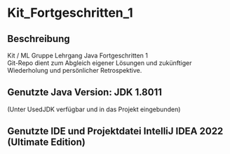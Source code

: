 # Kit_Fortgeschritten_1

## Beschreibung
Kit / ML Gruppe Lehrgang Java Fortgeschritten 1<br>
Git-Repo dient zum Abgleich eigener Lösungen und zukünftiger Wiederholung und persönlicher Retrospektive.

## Genutzte Java Version: JDK 1.8011 
(Unter UsedJDK verfügbar und in das Projekt eingebunden)

## Genutzte IDE und Projektdatei IntelliJ IDEA 2022 (Ultimate Edition)
